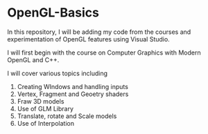 # OpenGL-Basics
In this repository, I will be adding my code from the courses and experimentation of OpenGL features using Visual Studio.

I will first begin with the course on Computer Graphics with Modern OpenGL and C++.

I will cover various topics including 

1. Creating WIndows and handling inputs
2. Vertex, Fragment and Geoetry shaders
3. Fraw 3D models
4. Use of GLM Library
5. Translate, rotate and Scale models
6. Use of Interpolation
